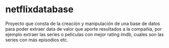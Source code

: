 # netflixdatabase
Proyecto que consta de la creación y manipulación de una base de datos para poder extraer data de valor que aporte resultados a la compañia, por ejemplo extraer las series o peliculas con mejor rating imdb, cuales son las series con más episodios etc.
